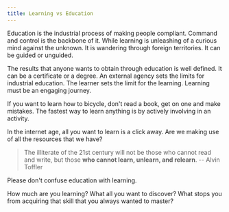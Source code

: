 ```yaml
---
title: Learning vs Education
---
```


Education is the industrial process of making people compliant. Command and control is the backbone of it. 
While learning is unleashing of a curious mind against the unknown. It is wandering through foreign territories. It can be guided or unguided.


The results that anyone wants to obtain through education is well defined. It can be a certificate or a degree. An external agency sets the limits for industrial education.
The learner sets the limit for the learning.  Learning must be an engaging journey.

If you want to learn how to bicycle, don't read a book, get on one and make mistakes. The fastest way to learn anything is by actively involving in an activity.

In the internet age, all you want to learn is a click away. Are we making use of all the resources that we have?

> The illiterate of the 21st century will not be those who cannot read and write, but those **who cannot learn, unlearn, and relearn**. -- Alvin Toffler

Please don't confuse education with learning.

How much are you learning? What all you want to discover? What stops you from acquiring that skill that you always wanted to master?
